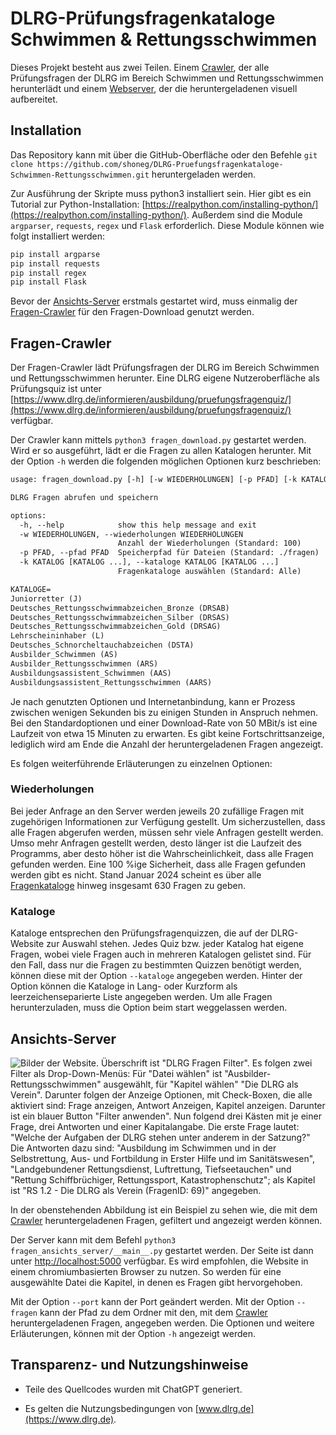 # DLRG-Prüfungsfragenkataloge Schwimmen & Rettungsschwimmen

Dieses Projekt besteht aus zwei Teilen. Einem [Crawler](#fragen-crawler), der alle Prüfungsfragen der DLRG im Bereich Schwimmen und Rettungsschwimmen herunterlädt und einem [Webserver](#ansichts-server), der die heruntergeladenen visuell aufbereitet.

## Installation

Das Repository kann mit über die GitHub-Oberfläche oder den Befehle `git clone https://github.com/shoneg/DLRG-Pruefungsfragenkataloge-Schwimmen-Rettungsschwimmen.git` heruntergeladen werden.

Zur Ausführung der Skripte muss python3 installiert sein. Hier gibt es ein Tutorial zur Python-Installation: [https://realpython.com/installing-python/](https://realpython.com/installing-python/). Außerdem sind die Module `argparser`, `requests`, `regex` und `Flask` erforderlich. Diese Module können wie folgt installiert werden:

```bash
pip install argparse
pip install requests
pip install regex
pip install Flask
```

Bevor der [Ansichts-Server](#ansichts-server) erstmals gestartet wird, muss einmalig der [Fragen-Crawler](#fragen-crawler) für den Fragen-Download genutzt werden.

## Fragen-Crawler

Der Fragen-Crawler lädt Prüfungsfragen der DLRG im Bereich Schwimmen und Rettungsschwimmen herunter. Eine DLRG eigene Nutzeroberfläche als Prüfungsquiz ist unter [https://www.dlrg.de/informieren/ausbildung/pruefungsfragenquiz/](https://www.dlrg.de/informieren/ausbildung/pruefungsfragenquiz/) verfügbar.

Der Crawler kann mittels `python3 fragen_download.py` gestartet werden. Wird er so ausgeführt, lädt er die Fragen zu allen Katalogen herunter. Mit der Option `-h` werden die folgenden möglichen Optionen kurz beschrieben:

```txt
usage: fragen_download.py [-h] [-w WIEDERHOLUNGEN] [-p PFAD] [-k KATALOG [KATALOG ...]]

DLRG Fragen abrufen und speichern

options:
  -h, --help            show this help message and exit
  -w WIEDERHOLUNGEN, --wiederholungen WIEDERHOLUNGEN
                        Anzahl der Wiederholungen (Standard: 100)
  -p PFAD, --pfad PFAD  Speicherpfad für Dateien (Standard: ./fragen)
  -k KATALOG [KATALOG ...], --kataloge KATALOG [KATALOG ...]
                        Fragenkataloge auswählen (Standard: Alle)

KATALOGE=
Juniorretter (J)
Deutsches_Rettungsschwimmabzeichen_Bronze (DRSAB)
Deutsches_Rettungsschwimmabzeichen_Silber (DRSAS)
Deutsches_Rettungsschwimmabzeichen_Gold (DRSAG)
Lehrscheininhaber (L)
Deutsches_Schnorcheltauchabzeichen (DSTA)
Ausbilder_Schwimmen (AS)
Ausbilder_Rettungsschwimmen (ARS)
Ausbildungsassistent_Schwimmen (AAS)
Ausbildungsassistent_Rettungsschwimmen (AARS)
```

Je nach genutzten Optionen und Internetanbindung, kann er Prozess zwischen wenigen Sekunden bis zu einigen Stunden in Anspruch nehmen. Bei den Standardoptionen und einer Download-Rate von 50 MBit/s ist eine Laufzeit von etwa 15 Minuten zu erwarten. Es gibt keine Fortschrittsanzeige, lediglich wird am Ende die Anzahl der heruntergeladenen Fragen angezeigt.

Es folgen weiterführende Erläuterungen zu einzelnen Optionen:

### Wiederholungen

Bei jeder Anfrage an den Server werden jeweils 20 zufällige Fragen mit zugehörigen Informationen zur Verfügung gestellt. Um sicherzustellen, dass alle Fragen abgerufen werden, müssen sehr viele Anfragen gestellt werden. Umso mehr Anfragen gestellt werden, desto länger ist die Laufzeit des Programms, aber desto höher ist die Wahrscheinlichkeit, dass alle Fragen gefunden werden. Eine 100 %ige Sicherheit, dass alle Fragen gefunden werden gibt es nicht. Stand Januar 2024 scheint es über alle [Fragenkataloge](#kataloge) hinweg insgesamt 630 Fragen zu geben.

### Kataloge

Kataloge entsprechen den Prüfungsfragenquizzen, die auf der DLRG-Website zur Auswahl stehen. Jedes Quiz bzw. jeder Katalog hat eigene Fragen, wobei viele Fragen auch in mehreren Katalogen gelistet sind. Für den Fall, dass nur die Fragen zu bestimmten Quizzen benötigt werden, können diese mit der Option `--kataloge` angegeben werden. Hinter der Option können die Kataloge in Lang- oder Kurzform als leerzeichenseparierte Liste angegeben werden. Um alle Fragen herunterzuladen, muss die Option beim start weggelassen werden.

## Ansichts-Server

![Bilder der Website. Überschrift ist "DLRG Fragen Filter". Es folgen zwei Filter als Drop-Down-Menüs: Für "Datei wählen" ist "Ausbilder-Rettungsschwimmen" ausgewählt, für "Kapitel wählen" "Die DLRG als Verein". Darunter folgen der Anzeige Optionen, mit Check-Boxen, die alle aktiviert sind: Frage anzeigen, Antwort Anzeigen, Kapitel anzeigen. Darunter ist ein blauer Button "Filter anwenden". Nun folgend drei Kästen mit je einer Frage, drei Antworten und einer Kapitalangabe. Die erste Frage lautet: "Welche der Aufgaben der DLRG stehen unter anderem in der Satzung?" Die Antworten dazu sind: "Ausbildung im Schwimmen und in der Selbstrettung, Aus- und Fortbildung in Erster Hilfe und im Sanitätswesen", "Landgebundener Rettungsdienst, Luftrettung, Tiefseetauchen" und "Rettung Schiffbrüchiger, Rettungssport, Katastrophenschutz"; als Kapitel ist "RS 1.2 - Die DLRG als Verein (FragenID: 69)" angegeben.](./beispielbild.png)

In der obenstehenden Abbildung ist ein Beispiel zu sehen wie, die mit dem [Crawler](#fragen-crawler) heruntergeladenen Fragen, gefiltert und angezeigt werden können.

Der Server kann mit dem Befehl `python3 fragen_ansichts_server/__main__.py` gestartet werden. Der Seite ist dann unter [http://localhost:5000](http://localhost:5000) verfügbar. Es wird empfohlen, die Website in einem chromiumbasierten Browser zu nutzen. So werden für eine ausgewählte Datei die Kapitel, in denen es Fragen gibt hervorgehoben.

Mit der Option `--port` kann der Port geändert werden. Mit der Option `--fragen` kann der Pfad zu dem Ordner mit den, mit dem [Crawler](#fragen-crawler) heruntergeladenen Fragen, angegeben werden. Die Optionen und weitere Erläuterungen, können mit der Option `-h` angezeigt werden.

## Transparenz- und Nutzungshinweise

- Teile des Quellcodes wurden mit ChatGPT generiert.

- Es gelten die Nutzungsbedingungen von [www.dlrg.de](https://www.dlrg.de).

